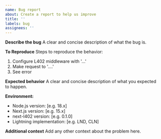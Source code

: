 ```yaml
---
name: Bug report
about: Create a report to help us improve
title: ''
labels: bug
assignees: ''
---
```


**Describe the bug**
A clear and concise description of what the bug is.

**To Reproduce**
Steps to reproduce the behavior:
1. Configure L402 middleware with '...'
2. Make request to '....'
3. See error

**Expected behavior**
A clear and concise description of what you expected to happen.

**Environment:**
- Node.js version: [e.g. 18.x]
- Next.js version: [e.g. 15.x]
- next-l402 version: [e.g. 0.1.0]
- Lightning implementation: [e.g. LND, CLN]

**Additional context**
Add any other context about the problem here.